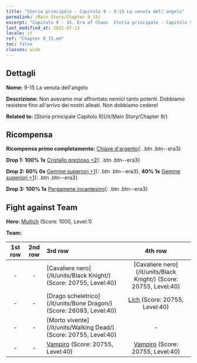 ```yaml
---
title: "Storia principale - Capitolo 9 - 9-15 La venuta dell'angelo"
permalink: /Main Story/Chapter 9_15/
excerpt: "Capitolo 9 - 15. Era of Chaos  Storia principale - Capitolo 9_15. 9-15 La venuta dell'angelo"
last_modified_at: 2021-07-13
locale: it
ref: "Chapter 9_15.md"
toc: false
classes: wide
---
```


## Dettagli

 **Nome:** 9-15 La venuta dell'angelo

 **Descrizione:** Non avevamo mai affrontato nemici tanto potenti. Dobbiamo resistere fino all'arrivo dei nostri alleati. Non dobbiamo cedere!

 **Related to:** [Storia principale Capitolo 9](/it/Main Story/Chapter 9/)

## Ricompensa

 **Ricompensa primo completamento:** [Chiave d'argento](/ItemsIT/con_693/){: .btn .btn--era3}

 **Drop 1:** **100% 1x** [Cristallo prezioso +2](/ItemsIT/mat_31/){: .btn .btn--era3}

 **Drop 2:** **60% 0x** [Gemme superiori +1](/ItemsIT/mat_23/){: .btn .btn--era3}, **40% 1x** [Gemme superiori +1](/ItemsIT/mat_23/){: .btn .btn--era3}

 **Drop 3:** **100% 1x** [Pergamene incantesimi](/ItemsIT/con_694/){: .btn .btn--era3}


## Fight against Team
 **Hero:** [Mullich](/it/heroes/Mullich/) (Score: 1000, Level:1)

 **Team:**


  | 1st row | 2nd row | 3rd row | 4th row |
  |:----:|:----:|:----|:----:|
  | - | - | [Cavaliere nero](/it/units/Black Knight/) (Score: 20755, Level:40)  | [Cavaliere nero](/it/units/Black Knight/) (Score: 20755, Level:40)  |
  | - | - | [Drago scheletrico](/it/units/Bone Dragon/) (Score: 26093, Level:40)  | [Lich](/it/units/Lich/) (Score: 20755, Level:40)  |
  | - | - | [Morto vivente](/it/units/Walking Dead/) (Score: 20755, Level:40)  | - |
  | - | - | [Vampiro](/it/units/Vampire/) (Score: 20755, Level:40)  | [Vampiro](/it/units/Vampire/) (Score: 20755, Level:40)  |


